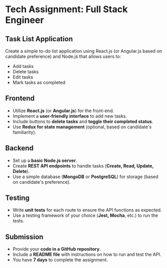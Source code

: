 # Tech Assignment: Full Stack Engineer

## Task List Application

Create a simple to-do list application using React.js (or Angular.js based on candidate preference) and Node.js that allows users to:
- Add tasks
- Delete tasks
- Edit tasks
- Mark tasks as completed

## Frontend
- Utilize **React.js** (or **Angular.js**) for the front-end.
- Implement a **user-friendly interface** to add new tasks.
- Include buttons to **delete tasks** and **toggle their completed status**.
- Use **Redux for state management** (optional, based on candidate's familiarity).

## Backend
- Set up a **basic Node.js server**.
- Create **REST API endpoints** to handle tasks (**Create, Read, Update, Delete**).
- Use a simple database (**MongoDB** or **PostgreSQL**) for storage (based on candidate's preference).

## Testing
- Write **unit tests** for each route to ensure the API functions as expected.
- Use a testing framework of your choice (**Jest, Mocha**, etc.) to run the tests.

## Submission
- Provide your **code in a GitHub repository**.
- Include a **README file** with instructions on how to run and test the API.
- You have **7 days** to complete the assignment.